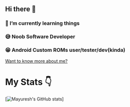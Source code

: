 ## Hi there 👋
### 🌱 I’m currently learning things
### 😅 Noob Software Developer
### 😁 Android Custom ROMs user/tester/dev(kinda)
[Want to know more about me?](https://telegra.ph/mayuuuuuuuuuuuu12-s-Bio-02-12)
# My Stats 👇
<!-- ![](https://github.com/Mayuresh-loves-cpp/github-stats/blob/master/generated/overview.svg) -->
<!-- ![](https://github.com/MAyuresh-loves-cpp/github-stats/blob/master/generated/languages.svg) -->

[![Mayuresh's GitHub stats](https://github-readme-stats.vercel.app/api?username=Mayuresh-loves-cpp&count_private=true)]
<!--
**Mayuresh-loves-cpp/Mayuresh-loves-cpp** is a ✨ _special_ ✨ repository because its `README.md` (this file) appears on your GitHub profile.

Here are some ideas to get you started:

- 🔭 I’m currently working on ...
- 🌱 I’m currently learning ...
- 👯 I’m looking to collaborate on ...
- 🤔 I’m looking for help with ...
- 💬 Ask me about ...
- 📫 How to reach me: ...
- 😄 Pronouns: ...
- ⚡ Fun fact: ...
-->
